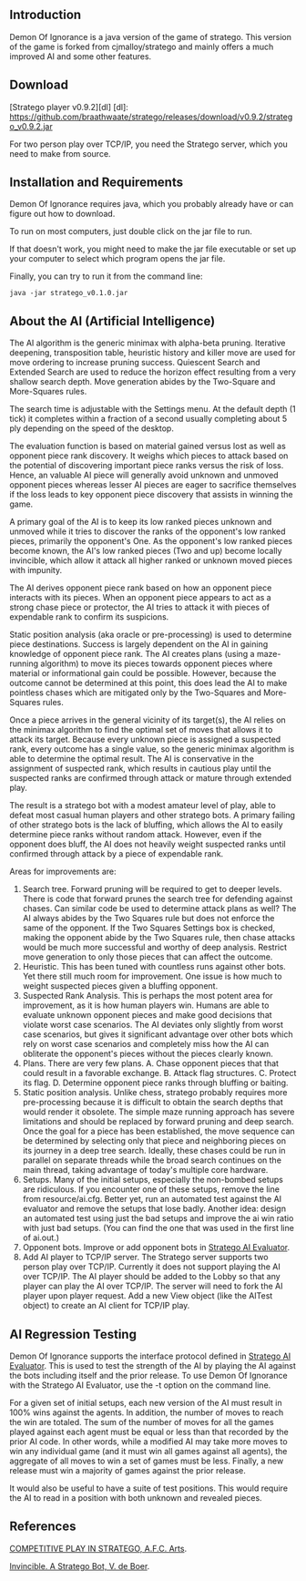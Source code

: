 Introduction
------------

Demon Of Ignorance is
a java version of the game of stratego.
This version of the game is forked from cjmalloy/stratego
and mainly offers a much improved AI and some other features.

Download
--------

[Stratego player v0.9.2][dl]
[dl]: https://github.com/braathwaate/stratego/releases/download/v0.9.2/stratego_v0.9.2.jar

For two person play over TCP/IP, you need the Stratego server,
which you need to make from source.

Installation and Requirements
-----------------------------

Demon Of Ignorance requires java, which you probably already have or can
figure out how to download.

To run on most computers, just double click on the jar file to run.

If that doesn't work, you might need to
make the jar file executable
or set up your computer to select which program opens the jar file.

Finally, you can try to run it from the command line:

	java -jar stratego_v0.1.0.jar


About the AI (Artificial Intelligence)
--------------------------------------

The AI algorithm is the generic minimax with alpha-beta pruning.
Iterative deepening, transposition table, heuristic history and killer move are used 
for move ordering to increase pruning success.
Quiescent Search and Extended Search are used to reduce
the horizon effect resulting from a very shallow search depth.
Move generation abides by the Two-Square and More-Squares rules.

The search time is adjustable with the Settings menu.
At the default depth (1 tick)
it completes within a fraction of a second
usually completing about 5 ply depending on the speed of the desktop.

The evaluation function is based on material gained versus lost
as well as opponent piece rank discovery.
It weighs which pieces to attack based on the potential
of discovering important piece ranks versus the risk of loss.
Hence, an valuable AI piece will generally avoid unknown and unmoved opponent pieces
whereas lesser AI pieces are eager to sacrifice themselves if the loss
leads to key opponent piece discovery that assists in winning the game.

A primary goal of the AI is to keep its low ranked pieces unknown
and unmoved
while it tries to discover the ranks of the opponent's low ranked pieces,
primarily the opponent's One.
As the opponent's low ranked pieces become known,
the AI's low ranked pieces (Two and up) become locally invincible,
which allow it attack all higher ranked or unknown moved pieces with impunity.

The AI derives opponent piece rank based on how an
opponent piece interacts with its pieces.
When an opponent piece appears to act as a strong chase piece
or protector, the AI tries to attack it with pieces of
expendable rank to confirm its suspicions.

Static position analysis (aka oracle or pre-processing)
is used to determine piece destinations.
Success is largely dependent on the AI in gaining
knowledge of opponent piece rank.
The AI creates plans (using a maze-running algorithm)
to move its pieces towards opponent pieces
where material or informational gain could be possible.
However, because the outcome cannot be determined at this point,
this does lead the AI to make pointless chases
which are mitigated only by the Two-Squares and More-Squares rules.

Once a piece arrives in the general vicinity of its target(s),
the AI relies on the minimax algorithm to find
the optimal set of moves that
allows it to attack its target.
Because every unknown piece is assigned a suspected rank,
every outcome has a single value,
so the generic minimax algorithm is able to determine the optimal result.
The AI is conservative in the assignment of suspected rank,
which results in cautious play until the suspected ranks
are confirmed through attack or mature through extended play.

The result is a stratego bot with a modest amateur level of play,
able to defeat most casual human players and other stratego bots.
A primary failing of other stratego bots is the lack of bluffing,
which allows the AI to easily determine piece ranks
without random attack.
However, even if the opponent does bluff, the AI does not heavily
weight suspected ranks until confirmed through attack by
a piece of expendable rank.

Areas for improvements are:

  1. Search tree.  Forward pruning will be required to get to deeper levels.  There is code that forward prunes the search tree for defending against chases.  Can similar code be used to determine attack plans as well?  The AI always abides by the Two Squares rule but does not enforce the same of the opponent.  If the Two Squares Settings box is checked, making the opponent abide by the Two Squares rule, then chase attacks would be much more successful and worthy of deep analysis.  Restrict move generation to only those pieces that can affect the outcome.
  2. Heuristic.  This has been tuned with countless runs against other bots.  Yet there still much room for improvement.  One issue is how much to weight suspected pieces given a bluffing opponent.
  3. Suspected Rank Analysis.  This is perhaps the most potent area for improvement, as it is how human players win.  Humans are able to evaluate unknown opponent pieces and make good decisions that violate worst case scenarios.  The AI deviates only slightly from worst case scenarios, but gives it significant advantage over other bots which rely on worst case scenarios and completely miss how the AI can obliterate the opponent's pieces without the pieces clearly known.
  4. Plans.  There are very few plans.
	A. Chase opponent pieces that that could result in a favorable exchange.
	B. Attack flag structures.
	C. Protect its flag.
	D. Determine opponent piece ranks through bluffing or baiting.
  5. Static position analysis.  Unlike chess, stratego probably requires more pre-processing because it is difficult to obtain the search depths that would render it obsolete.  The simple maze running approach has severe limitations and should be replaced by forward pruning and deep search.  Once the goal for a piece has been established, the move sequence can be determined by selecting only that piece and neighboring pieces on its journey in a deep tree search.  Ideally, these chases could be run in parallel on separate threads while the broad search continues on the main thread, taking advantage of today's multiple core hardware.
  6. Setups.  Many of the initial setups, especially the non-bombed setups are ridiculous.  If you encounter one of these setups, remove the line from resource/ai.cfg.  Better yet, run an automated test against the AI evaluator and remove the setups that lose badly.  Another idea: design an automated test using just the bad setups and improve the ai win ratio with just bad setups.  (You can find the one that was used in the first line of ai.out.)
  7. Opponent bots.  Improve or add opponent bots in 
[Stratego AI Evaluator](https://github.com/braathwaate/strategoevaluator).
  8. Add AI player to TCP/IP server.  The Stratego server supports two person play over TCP/IP.  Currently it does not support playing the AI over TCP/IP.  The AI player should be added to the Lobby so that any player can play the AI over TCP/IP.   The server will need to fork the AI player upon player request.  Add a new View object (like the AITest object) to create an AI client for TCP/IP play.

AI Regression Testing
---------------------

Demon Of Ignorance supports the interface protocol defined in
[Stratego AI Evaluator](https://github.com/braathwaate/strategoevaluator).
This is used to test the strength of the AI
by playing the AI against the bots including itself and the prior release.
To use Demon Of Ignorance with the Stratego AI Evaluator,
use the -t option on the command line.

For a given set of initial setups,
each new version of the AI must result in 100% wins against the agents.
In addition, the number of moves to reach the win
are totaled.
The sum of the number of moves for all the games played against each agent
must be equal or less than that recorded by the prior AI code.
In other words,
while a modified AI may take more moves to win any individual game
(and it must win all games against all agents),
the aggregate of all moves to win a set of games must be less.
Finally, a new release must win a majority of games against the prior release.

It would also be useful to have a suite of test positions.
This would require the AI to read in a position with both unknown
and revealed pieces.

References
----------
[COMPETITIVE PLAY IN STRATEGO, A.F.C. Arts](https://project.dke.maastrichtuniversity.nl/games/files/msc/Arts_thesis.pdf).

[Invincible. A Stratego Bot, V. de Boer](http://www.kbs.twi.tudelft.nl/Publications/MSc/2008-deBoer-Msc.html).

